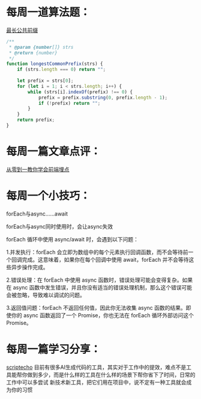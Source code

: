 # 每周一道算法题：

[最长公共前缀 ](https://leetcode.cn/problems/longest-common-prefix/description/?envType=study-plan-v2&envId=top-interview-150)

```js
/**
 * @param {number[]} strs
 * @return {number}
 */
function longestCommonPrefix(strs) {  
    if (strs.length === 0) return "";  
  
    let prefix = strs[0];  
    for (let i = 1; i < strs.length; i++) {  
        while (strs[i].indexOf(prefix) !== 0) {
            prefix = prefix.substring(0, prefix.length - 1);  
            if (!prefix) return "";
        }  
    }  
    return prefix;  
}  
```





# 每周一篇文章点评：

[从零到一教你学会前端埋点](https://juejin.cn/post/7381804958126424116)



# 每周一个小技巧：

forEach与async……await

forEach与async同时使用时，会让async失效

forEach 循环中使用 async/await 时，会遇到以下问题：

1.并发执行：forEach 会立即为数组中的每个元素执行回调函数，而不会等待前一个回调完成。这意味着，如果你在每个回调中使用 await，forEach 并不会等待这些异步操作完成。

2.错误处理：在 forEach 中使用 async 函数时，错误处理可能会变得复杂。如果在 async 函数中发生错误，并且你没有适当的错误处理机制，那么这个错误可能会被忽略，导致难以调试的问题。

3.返回值问题：forEach 不返回任何值，因此你无法收集 async 函数的结果。即使你的 async 函数返回了一个 Promise，你也无法在 forEach 循环外部访问这个 Promise。



# 每周一篇学习分享：
[scriptecho](https://scriptecho.cn/index.html) 目前有很多AI生成代码的工具，其实对于工作中的提效，难点不是工具能帮你做到多少，而是什么样的工具在什么样的场景下帮你省下了时间，日常的工作中可以多尝试
新技术新工具，把它们用在项目中，说不定有一种工具就会成为你的习惯
